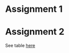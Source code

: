 
# Assignment 1


# Assignment 2


See table [here](../HW6_KC116/HW6_KC116_Part2_README.md)


  
  

